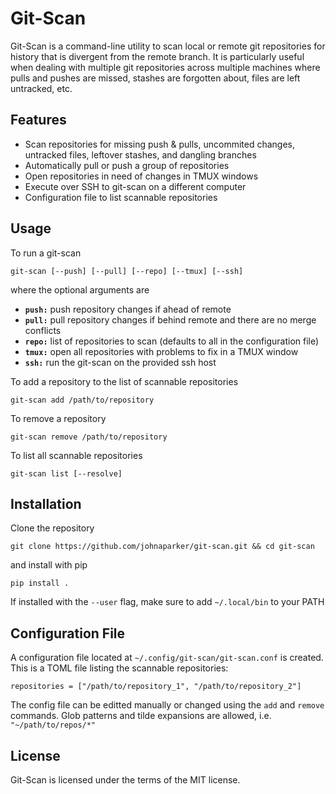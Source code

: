 # Git-Scan
Git-Scan is a command-line utility to scan local or remote git repositories for history that is divergent from the remote branch.
It is particularly useful when dealing with multiple git repositories across multiple machines where pulls and pushes are missed, stashes are forgotten about, files are left untracked, etc.

## Features
+ Scan repositories for missing push & pulls, uncommited changes, untracked files, leftover stashes, and dangling branches
+ Automatically pull or push a group of repositories
+ Open repositories in need of changes in TMUX windows
+ Execute over SSH to git-scan on a different computer
+ Configuration file to list scannable repositories

## Usage
To run a git-scan
```
git-scan [--push] [--pull] [--repo] [--tmux] [--ssh]
```
where the optional arguments are
+ **``push:``**   push repository changes if ahead of remote
+ **``pull:``**   pull repository changes if behind remote and there are no merge conflicts
+ **``repo:``**   list of repositories to scan (defaults to all in the configuration file)
+ **``tmux:``**   open all repositories with problems to fix in a TMUX window
+ **``ssh:``**    run the git-scan on the provided ssh host

To add a repository to the list of scannable repositories
```
git-scan add /path/to/repository
```
To remove a repository
```
git-scan remove /path/to/repository
```
To list all scannable repositories
```
git-scan list [--resolve]
```

## Installation
Clone the repository
```shell
git clone https://github.com/johnaparker/git-scan.git && cd git-scan
```
and install with pip
```shell
pip install .
```
If installed with the ``--user`` flag, make sure to add ``~/.local/bin`` to your PATH

## Configuration File
A configuration file located at ``~/.config/git-scan/git-scan.conf`` is created.
This is a TOML file listing the scannable repositories:
```
repositories = ["/path/to/repository_1", "/path/to/repository_2"]
```
The config file can be editted manually or changed using the ``add`` and ``remove`` commands.
Glob patterns and tilde expansions are allowed, i.e. ``"~/path/to/repos/*"``

## License
Git-Scan is licensed under the terms of the MIT license.
